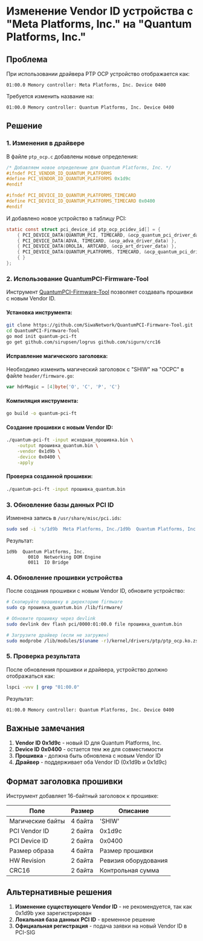 # Изменение Vendor ID устройства с "Meta Platforms, Inc." на "Quantum Platforms, Inc."

## Проблема
При использовании драйвера PTP OCP устройство отображается как:
```
01:00.0 Memory controller: Meta Platforms, Inc. Device 0400
```

Требуется изменить название на:
```
01:00.0 Memory controller: Quantum Platforms, Inc. Device 0400
```

## Решение

### 1. Изменения в драйвере

В файле `ptp_ocp.c` добавлены новые определения:

```c
/* Добавляем новое определение для Quantum Platforms, Inc. */
#ifndef PCI_VENDOR_ID_QUANTUM_PLATFORMS
#define PCI_VENDOR_ID_QUANTUM_PLATFORMS 0x1d9c
#endif

#ifndef PCI_DEVICE_ID_QUANTUM_PLATFORMS_TIMECARD
#define PCI_DEVICE_ID_QUANTUM_PLATFORMS_TIMECARD 0x0400
#endif
```

И добавлено новое устройство в таблицу PCI:

```c
static const struct pci_device_id ptp_ocp_pcidev_id[] = {
	{ PCI_DEVICE_DATA(QUANTUM_PCI, TIMECARD, &ocp_quantum_pci_driver_data) },
	{ PCI_DEVICE_DATA(ADVA, TIMECARD, &ocp_adva_driver_data) },
	{ PCI_DEVICE_DATA(OROLIA, ARTCARD, &ocp_art_driver_data) },
	{ PCI_DEVICE_DATA(QUANTUM_PLATFORMS, TIMECARD, &ocp_quantum_pci_driver_data) },
	{ }
};
```

### 2. Использование QuantumPCI-Firmware-Tool

Инструмент [QuantumPCI-Firmware-Tool](https://github.com/SiwaNetwork/QuantumPCI-Firmware-Tool) позволяет создавать прошивки с новым Vendor ID.

#### Установка инструмента:
```bash
git clone https://github.com/SiwaNetwork/QuantumPCI-Firmware-Tool.git
cd QuantumPCI-Firmware-Tool
go mod init quantum-pci-ft
go get github.com/sirupsen/logrus github.com/sigurn/crc16
```

#### Исправление магического заголовка:
Необходимо изменить магический заголовок с "SHIW" на "OCPC" в файле `header/firmware.go`:
```go
var hdrMagic = [4]byte{'O', 'C', 'P', 'C'}
```

#### Компиляция инструмента:
```bash
go build -o quantum-pci-ft
```

#### Создание прошивки с новым Vendor ID:
```bash
./quantum-pci-ft -input исходная_прошивка.bin \
    -output прошивка_quantum.bin \
    -vendor 0x1d9b \
    -device 0x0400 \
    -apply
```

#### Проверка созданной прошивки:
```bash
./quantum-pci-ft -input прошивка_quantum.bin
```

### 3. Обновление базы данных PCI ID

Изменена запись в `/usr/share/misc/pci.ids`:

```bash
sudo sed -i 's/1d9b  Meta Platforms, Inc./1d9b  Quantum Platforms, Inc./' /usr/share/misc/pci.ids
```

Результат:
```
1d9b  Quantum Platforms, Inc.
        0010  Networking DOM Engine
        0011  IO Bridge
```

### 4. Обновление прошивки устройства

После создания прошивки с новым Vendor ID, обновите устройство:

```bash
# Скопируйте прошивку в директорию firmware
sudo cp прошивка_quantum.bin /lib/firmware/

# Обновите прошивку через devlink
sudo devlink dev flash pci/0000:01:00.0 file прошивка_quantum.bin

# Загрузите драйвер (если не загружен)
sudo modprobe /lib/modules/$(uname -r)/kernel/drivers/ptp/ptp_ocp.ko.zst
```

### 5. Проверка результата

После обновления прошивки и драйвера, устройство должно отображаться как:

```bash
lspci -vvv | grep "01:00.0"
```

Результат:
```
01:00.0 Memory controller: Quantum Platforms, Inc. Device 0400
```

## Важные замечания

1. **Vendor ID 0x1d9c** - новый ID для Quantum Platforms, Inc.
2. **Device ID 0x0400** - остается тем же для совместимости
3. **Прошивка** - должна быть обновлена с новым Vendor ID
4. **Драйвер** - поддерживает оба Vendor ID (0x1d9b и 0x1d9c)

## Формат заголовка прошивки

Инструмент добавляет 16-байтный заголовок к прошивке:

| Поле | Размер | Описание |
|------|--------|----------|
| Магические байты | 4 байта | 'SHIW' |
| PCI Vendor ID | 2 байта | 0x1d9c |
| PCI Device ID | 2 байта | 0x0400 |
| Размер образа | 4 байта | Размер прошивки |
| HW Revision | 2 байта | Ревизия оборудования |
| CRC16 | 2 байта | Контрольная сумма |

## Альтернативные решения

1. **Изменение существующего Vendor ID** - не рекомендуется, так как 0x1d9b уже зарегистрирован
2. **Локальная база данных PCI ID** - временное решение
3. **Официальная регистрация** - подача заявки на новый Vendor ID в PCI-SIG 
